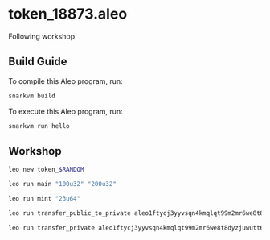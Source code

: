 # token_18873.aleo

Following workshop

## Build Guide

To compile this Aleo program, run:
```bash
snarkvm build
```

To execute this Aleo program, run:
```bash
snarkvm run hello
```

## Workshop

```bash
leo new token_$RANDOM
```

```bash
leo run main "100u32" "200u32"
```

```bash
leo run mint "23u64"
```

```bash
leo run transfer_public_to_private aleo1ftycj3yyvsqn4kmqlqt99m2mr6we8t8dyzjuwutt6npsn62ry5gsnl2njv 123u64
```

```bash
leo run transfer_private aleo1ftycj3yyvsqn4kmqlqt99m2mr6we8t8dyzjuwutt6npsn62ry5gsnl2njv 12u64 "{   owner: aleo10sxuqyzpvjyqvp5tzefcgut9cl82ny0gyj8azmj47nh9n86lacgqalvsrg.private,   balance: 23u64.private,   _nonce: 6752985341294129751464453449632440753856509679116148998357333068793136823026group.public }"
```
